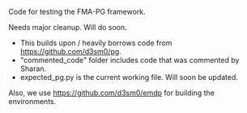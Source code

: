 Code for testing the FMA-PG framework.

Needs major cleanup. Will do soon.

- This builds upon / heavily borrows code from https://github.com/d3sm0/pg.
- "commented_code" folder includes code that was commented by Sharan.
- expected_pg.py is the current working file. Will soon be updated.

Also, we use https://github.com/d3sm0/emdp for building the environments.